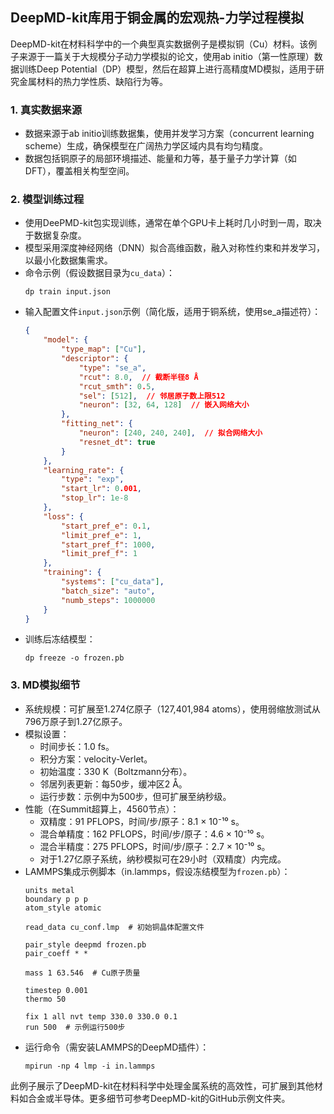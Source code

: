 ## DeepMD-kit库用于铜金属的宏观热-力学过程模拟
DeepMD-kit在材料科学中的一个典型真实数据例子是模拟铜（Cu）材料。该例子来源于一篇关于大规模分子动力学模拟的论文，使用ab initio（第一性原理）数据训练Deep Potential（DP）模型，然后在超算上进行高精度MD模拟，适用于研究金属材料的热力学性质、缺陷行为等。

### 1. 真实数据来源
- 数据来源于ab initio训练数据集，使用并发学习方案（concurrent learning scheme）生成，确保模型在广阔热力学区域内具有均匀精度。
- 数据包括铜原子的局部环境描述、能量和力等，基于量子力学计算（如DFT），覆盖相关构型空间。

### 2. 模型训练过程
- 使用DeePMD-kit包实现训练，通常在单个GPU卡上耗时几小时到一周，取决于数据复杂度。
- 模型采用深度神经网络（DNN）拟合高维函数，融入对称性约束和并发学习，以最小化数据集需求。
- 命令示例（假设数据目录为`cu_data`）：
  ```
  dp train input.json
  ```
- 输入配置文件`input.json`示例（简化版，适用于铜系统，使用se_a描述符）：
  ```json
  {
      "model": {
          "type_map": ["Cu"],
          "descriptor": {
              "type": "se_a",
              "rcut": 8.0,  // 截断半径8 Å
              "rcut_smth": 0.5,
              "sel": [512],  // 邻居原子数上限512
              "neuron": [32, 64, 128]  // 嵌入网络大小
          },
          "fitting_net": {
              "neuron": [240, 240, 240],  // 拟合网络大小
              "resnet_dt": true
          }
      },
      "learning_rate": {
          "type": "exp",
          "start_lr": 0.001,
          "stop_lr": 1e-8
      },
      "loss": {
          "start_pref_e": 0.1,
          "limit_pref_e": 1,
          "start_pref_f": 1000,
          "limit_pref_f": 1
      },
      "training": {
          "systems": ["cu_data"],
          "batch_size": "auto",
          "numb_steps": 1000000
      }
  }
  ```
- 训练后冻结模型：
  ```
  dp freeze -o frozen.pb
  ```

### 3. MD模拟细节
- 系统规模：可扩展至1.274亿原子（127,401,984 atoms），使用弱缩放测试从796万原子到1.27亿原子。
- 模拟设置：
  - 时间步长：1.0 fs。
  - 积分方案：velocity-Verlet。
  - 初始温度：330 K（Boltzmann分布）。
  - 邻居列表更新：每50步，缓冲区2 Å。
  - 运行步数：示例中为500步，但可扩展至纳秒级。
- 性能（在Summit超算上，4560节点）：
  - 双精度：91 PFLOPS，时间/步/原子：8.1 × 10⁻¹⁰ s。
  - 混合单精度：162 PFLOPS，时间/步/原子：4.6 × 10⁻¹⁰ s。
  - 混合半精度：275 PFLOPS，时间/步/原子：2.7 × 10⁻¹⁰ s。
  - 对于1.27亿原子系统，纳秒模拟可在29小时（双精度）内完成。
- LAMMPS集成示例脚本（in.lammps，假设冻结模型为`frozen.pb`）：
  ```
  units metal
  boundary p p p
  atom_style atomic

  read_data cu_conf.lmp  # 初始铜晶体配置文件

  pair_style deepmd frozen.pb
  pair_coeff * *

  mass 1 63.546  # Cu原子质量

  timestep 0.001
  thermo 50

  fix 1 all nvt temp 330.0 330.0 0.1
  run 500  # 示例运行500步
  ```
- 运行命令（需安装LAMMPS的DeepMD插件）：
  ```
  mpirun -np 4 lmp -i in.lammps
  ```

此例子展示了DeepMD-kit在材料科学中处理金属系统的高效性，可扩展到其他材料如合金或半导体。更多细节可参考DeepMD-kit的GitHub示例文件夹。
